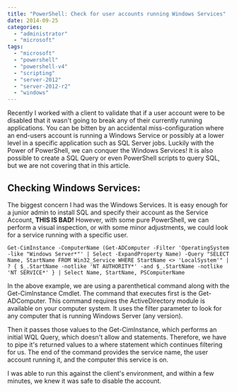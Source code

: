 ```yaml
---
title: "PowerShell: Check for user accounts running Windows Services"
date: 2014-09-25
categories: 
  - "administrator"
  - "microsoft"
tags: 
  - "microsoft"
  - "powershell"
  - "powershell-v4"
  - "scripting"
  - "server-2012"
  - "server-2012-r2"
  - "windows"
---
```


Recently I worked with a client to validate that if a user account were to be disabled that it wasn't going to break any of their currently running applications. You can be bitten by an accidental miss-configuration where an end-users account is running a Windows Service or possibly at a lower level in a specific application such as SQL Server jobs. Luckily with the Power of PowerShell, we can conquer the Windows Services! It is also possible to create a SQL Query or even PowerShell scripts to query SQL, but we are not covering that in this article.

## Checking Windows Services:

The biggest concern I had was the Windows Services. It is easy enough for a junior admin to install SQL and specify their account as the Service Account, **THIS IS BAD!** However, with some pure PowerShell, we can perform a visual inspection, or with some minor adjustments, we could look for a service running with a specific user.

```
Get-CimInstance -ComputerName (Get-ADComputer -Filter 'OperatingSystem -like "Windows Server*"' | Select -ExpandProperty Name) -Query "SELECT Name, StartName FROM Win32_Service WHERE StartName <> 'LocalSystem'" | ? { $_.StartName -notlike 'NT AUTHORITY*' -and $_.StartName -notlike 'NT SERVICE*' } | Select Name, StartName, PSComputerName
```

In the above example, we are using a parenthetical command along with the Get-CimInstance Cmdlet. The command that executes first is the Get-ADComputer. This command requires the ActiveDirectory module is available on your computer system. It uses the filter parameter to look for any computer that is running Windows Server (any version).

Then it passes those values to the Get-CimInstance, which performs an initial WQL Query, which doesn't allow and statements. Therefore, we have to pipe it's returned values to a where statement which continues filtering for us. The end of the command provides the service name, the user account running it, and the computer this service is on.

I was able to run this against the client's environment, and within a few minutes, we knew it was safe to disable the account.
